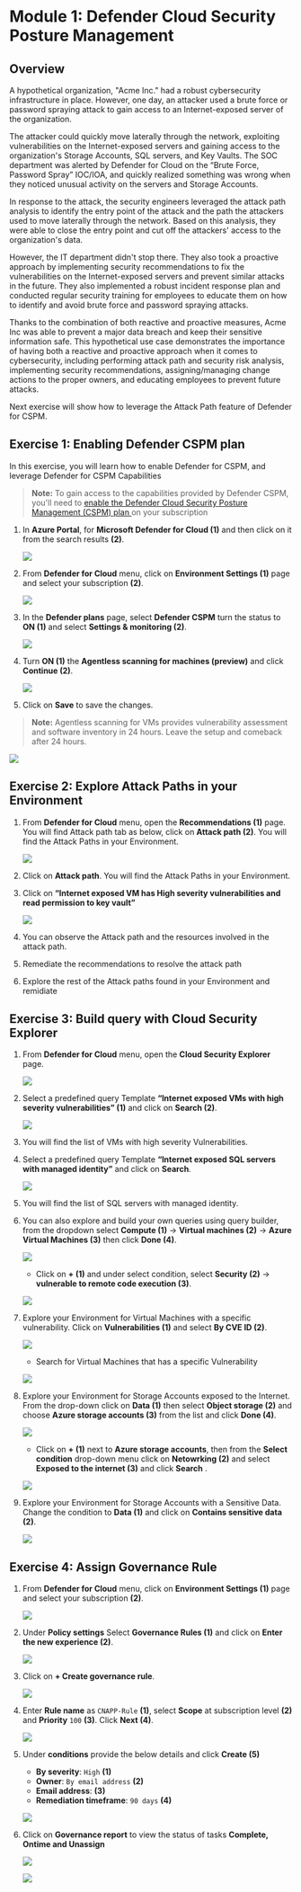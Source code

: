 # Module 1: Defender Cloud Security Posture Management 

## Overview
 
A hypothetical organization, "Acme Inc." had a robust cybersecurity infrastructure in place. However, one day, an attacker used a brute force or password spraying attack to gain access to an Internet-exposed server of the organization. 

The attacker could quickly move laterally through the network, exploiting vulnerabilities on the Internet-exposed servers and gaining access to the organization's Storage Accounts, SQL servers, and Key Vaults. The SOC department was alerted by Defender for Cloud on the “Brute Force, Password Spray” IOC/IOA, and quickly realized something was wrong when they noticed unusual activity on the servers and Storage Accounts. 

In response to the attack, the security engineers leveraged the attack path analysis to identify the entry point of the attack and the path the attackers used to move laterally through the network. Based on this analysis, they were able to close the entry point and cut off the attackers' access to the organization's data. 

However, the IT department didn't stop there. They also took a proactive approach by implementing security recommendations to fix the vulnerabilities on the Internet-exposed servers and prevent similar attacks in the future. They also implemented a robust incident response plan and conducted regular security training for employees to educate them on how to identify and avoid brute force and password spraying attacks. 

Thanks to the combination of both reactive and proactive measures, Acme Inc was able to prevent a major data breach and keep their sensitive information safe. This hypothetical use case demonstrates the importance of having both a reactive and proactive approach when it comes to cybersecurity, including performing attack path and security risk analysis, implementing security recommendations, assigning/managing change actions to the proper owners, and educating employees to prevent future attacks.  

Next exercise will show how to leverage the Attack Path feature of Defender for CSPM. 


## Exercise 1: Enabling Defender CSPM plan

In this exercise, you will learn how to enable Defender for CSPM, and leverage Defender for CSPM Capabilities

   >**Note:** To gain access to the capabilities provided by Defender CSPM, you'll need to <a href="https://learn.microsoft.com/en-us/azure/defender-for-cloud/enable-enhanced-security">enable the Defender Cloud Security Posture Management (CSPM) plan </a> on your subscription

1.	In **Azure Portal**, for **Microsoft Defender for Cloud (1)** and then click on it from the search results **(2)**. 

    ![](images/m1-img1.png)

2.	From **Defender for Cloud** menu, click on **Environment Settings (1)** page and select your subscription **(2)**.

    ![](images/m1-img2.png)

3.	In the **Defender plans** page, select **Defender CSPM** turn the status to **ON (1)** and select **Settings & monitoring (2)**.

    ![](images/m1-img3.png)

4.	Turn **ON (1)** the **Agentless scanning for machines (preview)** and click **Continue (2)**.

    ![](images/m1-img4.png)

5.	Click on **Save** to save the changes. 

   >**Note:** Agentless scanning for VMs provides vulnerability assessment and software inventory in 24 hours. Leave the setup and comeback after 24 hours.


 ![](images/m1-img5.png)

## Exercise 2: Explore Attack Paths in your Environment

1.	From **Defender for Cloud** menu, open the **Recommendations (1)** page.	You will find Attack path tab as below, click on **Attack path (2)**. You will find the Attack Paths in your Environment. 

     ![](images/m1-img13.1.png)

2.	Click on **Attack path**. You will find the Attack Paths in your Environment. 

3.	Click on **“Internet exposed VM has High severity vulnerabilities and read permission to key vault”**

     ![](images/m1-img14.png)
 
4.	You can observe the Attack path and the resources involved in the attack path.

5.	Remediate the recommendations to resolve the attack path 

6.	Explore the rest of the Attack paths found in your Environment and remidiate

## Exercise 3: Build query with Cloud Security Explorer

1.	From **Defender for Cloud** menu, open the **Cloud Security Explorer** page.

    ![](images/m1-img6.png)
    
    
2.	Select a predefined query Template **“Internet exposed VMs with high severity vulnerabilities” (1)** and click on **Search (2)**.

    ![](images/m1-img7.png)

3.	You will find the list of VMs with high severity Vulnerabilities.

4.	Select a predefined query Template **“Internet exposed SQL servers with managed identity”** and click on **Search**.

    ![](images/m1-img8.png)

5.	You will find the list of SQL servers with managed identity.


6.	You can also explore and build your own queries using query builder, from the dropdown select **Compute (1)** -> **Virtual machines (2)** -> **Azure Virtual Machines (3)** then click **Done (4)**.

    ![](images/m1-img9.png)

    - Click on **+ (1)** and under select condition, select **Security (2)** -> **vulnerable to remote code execution (3)**.

     ![](images/m1-img10.png)

7.	Explore your Environment for Virtual Machines with a specific vulnerability. Click on **Vulnerabilities (1)** and select **By CVE ID (2)**.

     ![](images/m1-img11.png)
 
    - Search for Virtual Machines that has a specific Vulnerability
 
     ![](images/m1-img15.png)

8.	Explore your Environment for Storage Accounts exposed to the Internet. From the drop-down click on **Data (1)** then select **Object storage (2)** and choose **Azure storage accounts (3)** from the list and click **Done (4)**.

     ![](images/m1-img16.png)

    - Click on **+ (1)** next to **Azure storage accounts**, then from the **Select condition** drop-down menu click on **Netowrking (2)** and select **Exposed to the internet (3)** and click **Search** . 

     ![](images/m1-img17.png)


10.	Explore your Environment for Storage Accounts with a Sensitive Data. Change the condition to **Data (1)** and click on **Contains sensitive data (2)**.

     ![](images/m1-img18.png)


 
## Exercise 4: Assign Governance Rule

1. From **Defender for Cloud** menu, click on **Environment Settings (1)** page and select your subscription **(2)**.

    ![](images/m1-img2.png)

2. Under **Policy settings** Select **Governance Rules (1)** and click on **Enter the new experience (2)**.

    ![](images/m1-img19.png)

3. Click on **+ Create governance rule**.

    ![](images/m1-img20.png)

4. Enter **Rule name** as `CNAPP-Rule` **(1)**, select **Scope** at subscription level **(2)** and **Priority** `100` **(3)**. Click **Next (4)**.

    ![](images/m1-img21.png)
    
5. Under **conditions** provide the below details and click **Create (5)**
	
   - **By severity**: `High` **(1)**
   - **Owner**: `By email address` **(2)**
   - **Email address**: <inject key="AzureAdUserEmail"></inject> **(3)**
   - **Remediation timeframe**: `90 days` **(4)**

    ![](images/m1-img22.png)


6. Click on **Governance report** to view the status of tasks **Complete, Ontime and Unassign**

    ![](images/m1-img23.png)
    
    ![](images/m1-img24.png)
